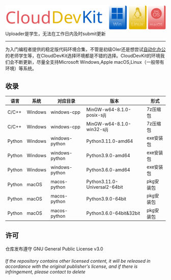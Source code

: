 ![CloudDevKit](https://github.com/KazuhaCantCode/CloudDevKit/blob/main/images/CloudDevKit_text_platforms.svg) 
Uploader是学生，无法在工作日内及时submit更新 
***
为入门编程者提供的稳定版代码环境合集，不管是初级OIer还是想尝试[自动化办公](https://github.com/KazuhaCantCode/AutoOfficeTools)的老师学生等，在CloudDevKit选择环境都是不错的选择。CloudDevKit的环境我们会不断更新，尽量全支持Microsoft Windows,Apple macOS,Linux（一般带有环境）等系统。

## 收录 
|语言|系统|对应目录|版本|形式|
|---|---|---|---|---|
|C/C++|Windows|windows-cpp|MinGW-w64-8.1.0-posix-sjlj|7z压缩包|
|C/C++|Windows|windows-cpp|MinGW-w64-8.1.0-win32-sjlj|7z压缩包|
|Python|Windows|windows-python|Python3.11.0-amd64|exe安装包|
|Python|Windows|windows-python|Python3.9.0-amd64|exe安装包|
|Python|Windows|windows-python|Python3.6.0-amd64|exe安装包|
|Python|macOS|macos-python|Python3.11.0-Universal2-64bit|pkg安装包|
|Python|macOS|macos-python|Python3.9.0-64bit|pkg安装包|
|Python|macOS|macos-python|Python3.6.0-64bit&32bit|pkg安装包|

## 许可
仓库发布遵守 GNU General Public License v3.0 
###### If the repository contains other licensed content, it will be released in accordance with the original publisher's license, and if there is infringement, please contact to delete


